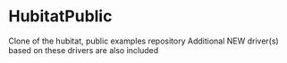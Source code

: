 # HubitatPublic

Clone of the hubitat, public examples repository
Additional NEW driver(s) based on these drivers are also included
